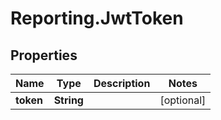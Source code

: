# Reporting.JwtToken

## Properties
Name | Type | Description | Notes
------------ | ------------- | ------------- | -------------
**token** | **String** |  | [optional] 



